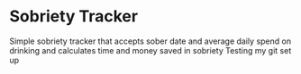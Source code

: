 # Sobriety Tracker
Simple sobriety tracker that accepts sober date and average daily spend on drinking and calculates time and money saved in sobriety
Testing my git set up